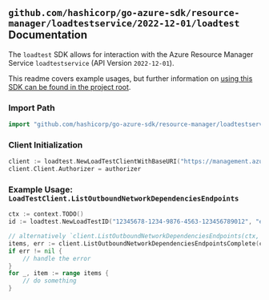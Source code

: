 
## `github.com/hashicorp/go-azure-sdk/resource-manager/loadtestservice/2022-12-01/loadtest` Documentation

The `loadtest` SDK allows for interaction with the Azure Resource Manager Service `loadtestservice` (API Version `2022-12-01`).

This readme covers example usages, but further information on [using this SDK can be found in the project root](https://github.com/hashicorp/go-azure-sdk/tree/main/docs).

### Import Path

```go
import "github.com/hashicorp/go-azure-sdk/resource-manager/loadtestservice/2022-12-01/loadtest"
```


### Client Initialization

```go
client := loadtest.NewLoadTestClientWithBaseURI("https://management.azure.com")
client.Client.Authorizer = authorizer
```


### Example Usage: `LoadTestClient.ListOutboundNetworkDependenciesEndpoints`

```go
ctx := context.TODO()
id := loadtest.NewLoadTestID("12345678-1234-9876-4563-123456789012", "example-resource-group", "loadTestValue")

// alternatively `client.ListOutboundNetworkDependenciesEndpoints(ctx, id)` can be used to do batched pagination
items, err := client.ListOutboundNetworkDependenciesEndpointsComplete(ctx, id)
if err != nil {
	// handle the error
}
for _, item := range items {
	// do something
}
```
